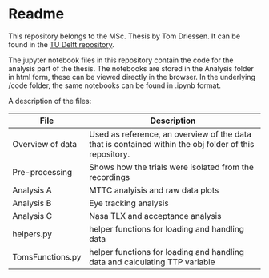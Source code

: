 # Readme
This repository belongs to the MSc. Thesis by Tom Driessen. It can be found in the [TU Delft repository](https://repository.tudelft.nl). 

The jupyter notebook files in this repository contain the code for the analysis part of the thesis. The notebooks are stored in the Analysis folder in html form, these can be viewed directly in the browser. In the underlying /code folder, the same notebooks can be found in .ipynb format. 

A description of the files:

| File             | Description                                                  |
| ---------------- | ------------------------------------------------------------ |
| Overview of data | Used as reference, an overview of the data that is contained within the obj folder of this repository. |
| Pre-processing   | Shows how the trials were isolated from the recordings       |
| Analysis A   | MTTC analyisis and raw data plots                            |
| Analysis B   | Eye tracking analysis                                        |
| Analysis C   | Nasa TLX and acceptance analysis                             |
| helpers.py       | helper functions for loading and handling data               |
| TomsFunctions.py | helper functions for loading and handling data and calculating TTP variable |
